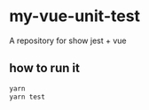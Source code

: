 # my-vue-unit-test
A repository for show jest + vue

## how to run it
````bash
yarn
yarn test
````

